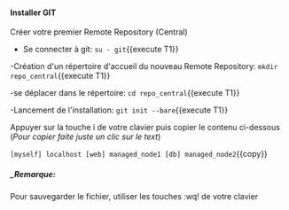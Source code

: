 #### Installer GIT

Créer votre premier Remote Repository (Central)

- Se connecter à git:
   `su - git`{{execute T1}}

-Création d'un répertoire d'accueil du nouveau Remote Repository:
`mkdir repo_central`{{execute T1}}

-se déplacer dans le répertoire:
   `cd repo_central`{{execute T1}}

-Lancement de l'installation:
  `git init --bare`{{execute T1}}

Appuyer sur la touche i de votre clavier puis copier le contenu ci-dessous (_Pour copier faite juste un clic sur le text_)

`
[myself]
localhost
[web]
managed_node1
[db]
managed_node2
`{{copy}}


##### _Remarque:

Pour sauvegarder le fichier, utiliser les touches :wq! de votre clavier
